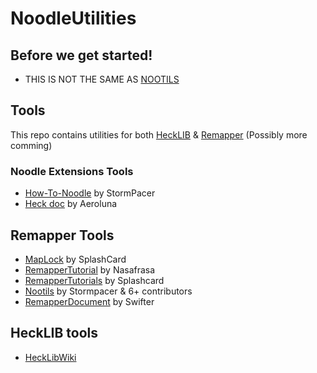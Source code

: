 # NoodleUtilities

## Before we get started!
* THIS IS NOT THE SAME AS [NOOTILS](https://github.com/StormPacer/nootils)

## Tools
This repo contains utilities for both [HeckLIB](https://github.com/Heck-Library/HeckLib) & [Remapper](https://github.com/Swifter1243/ReMapper) (Possibly more comming)

### Noodle Extensions Tools
* [How-To-Noodle](https://github.com/StormPacer/How-to-Noodle) by StormPacer
* [Heck doc](https://github.com/Aeroluna/Heck) by Aeroluna

## Remapper Tools
* [MapLock](https://github.com/Splashcard04/MapLock) by SplashCard
* [RemapperTutorial](https://github.com/Nasafrasa/ReMapperTutorial) by Nasafrasa
* [RemapperTutorials](https://github.com/Splashcard04/ReMapperTutorials) by Splashcard
* [Nootils](https://github.com/StormPacer/nootils) by Stormpacer & 6+ contributors
* [RemapperDocument](https://github.com/Swifter1243/ReMapper) by Swifter

## HeckLIB tools
* [HeckLibWiki](https://github.com/Heck-Library/HeckLib/wiki)

